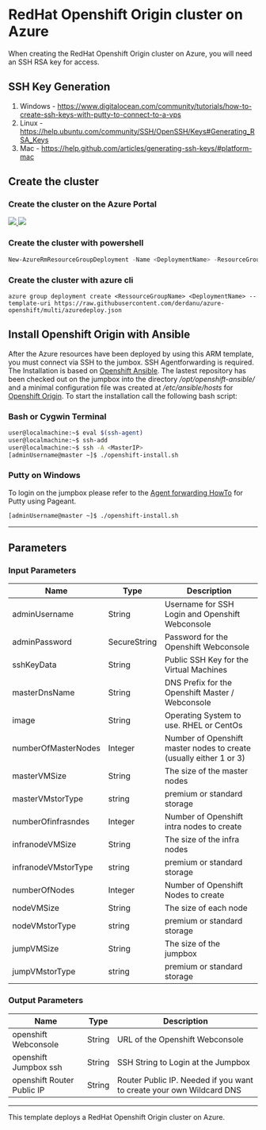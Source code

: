 # RedHat Openshift Origin cluster on Azure

When creating the RedHat Openshift Origin cluster on Azure, you will need an SSH RSA key for access. 

## SSH Key Generation

1. Windows - https://www.digitalocean.com/community/tutorials/how-to-create-ssh-keys-with-putty-to-connect-to-a-vps
2. Linux - https://help.ubuntu.com/community/SSH/OpenSSH/Keys#Generating_RSA_Keys
3. Mac - https://help.github.com/articles/generating-ssh-keys/#platform-mac

## Create the cluster
### Create the cluster on the Azure Portal

<a href="https://portal.azure.com/#create/Microsoft.Template/uri/https%3A%2F%2Fraw.githubusercontent.com%derdanu%2Fazure-openshift%2Fmulti%2Fazuredeploy.json" target="_blank">
    <img src="http://azuredeploy.net/deploybutton.png"/>
</a>
<a href="http://armviz.io/#/?load=https%3A%2F%2Fraw.githubusercontent.com%2Fderdanu%2Fazure-openshift%2Fmulti%2Fazuredeploy.json" target="_blank">
    <img src="http://armviz.io/visualizebutton.png"/>
</a>

### Create the cluster with powershell

```powershell
New-AzureRmResourceGroupDeployment -Name <DeploymentName> -ResourceGroupName <RessourceGroupName> -TemplateUri https://raw.githubusercontent.com/derdanu/azure-openshift/multi/azuredeploy.json
```

### Create the cluster with azure cli
```
azure group deployment create <RessourceGroupName> <DeploymentName> --template-uri https://raw.githubusercontent.com/derdanu/azure-openshift/multi/azuredeploy.json
```

## Install Openshift Origin with Ansible

After the Azure resources have been deployed by using this ARM template, you must connect via SSH to the jumbox. SSH Agentforwarding is required. The Installation is based on [Openshift Ansible](https://github.com/openshift/openshift-ansible). The lastest repository has been checked out on the jumpbox into the directory */opt/openshift-ansible/* and a minimal configuration file was created at */etc/ansible/hosts* for [Openshift Origin](https://github.com/openshift/origin).
To start the installation call the following bash script:

### Bash or Cygwin Terminal

```bash
user@localmachine:~$ eval $(ssh-agent)
user@localmachine:~$ ssh-add
user@localmachine:~$ ssh -A <MasterIP>
[adminUsername@master ~]$ ./openshift-install.sh
```

### Putty on Windows

To login on the jumpbox please refer to the [Agent forwarding HowTo](https://github.com/Azure/azure-quickstart-templates/blob/master/101-acs-mesos/docs/SSHKeyManagement.md#key-management-and-agent-forwarding-with-windows-pageant) for Putty using Pageant.

```bash  
[adminUsername@master ~]$ ./openshift-install.sh
```

------

## Parameters
### Input Parameters

| Name| Type           | Description |
| ------------- | ------------- | ------------- |
| adminUsername  | String | Username for SSH Login and Openshift Webconsole |
| adminPassword | SecureString | Password for the Openshift Webconsole |
| sshKeyData | String | Public SSH Key for the Virtual Machines |
| masterDnsName  | String | DNS Prefix for the Openshift Master / Webconsole | 
| image | String | Operating System to use. RHEL or CentOs |
| numberOfMasterNodes | Integer | Number of Openshift master nodes to create (usually either 1 or 3) |
| masterVMSize | String | The size of the master nodes |
| masterVMstorType | string | premium or standard storage |
| numberOfinfrasndes  | Integer | Number of Openshift intra nodes to create |
| infranodeVMSize| String | The size of the infra nodes |
| infranodeVMstorType | string | premium or standard storage |
| numberOfNodes  | Integer | Number of Openshift Nodes to create |
| nodeVMSize| String | The size of each node |
| nodeVMstorType | string | premium or standard storage |
| jumpVMSize| String | The size of the jumpbox |
| jumpVMstorType | string | premium or standard storage |

### Output Parameters

| Name| Type           | Description |
| ------------- | ------------- | ------------- |
| openshift Webconsole | String | URL of the Openshift Webconsole |
| openshift Jumpbox ssh |String | SSH String to Login at the Jumpbox |
| openshift Router Public IP | String | Router Public IP. Needed if you want to create your own Wildcard DNS |

------

This template deploys a RedHat Openshift Origin cluster on Azure.
